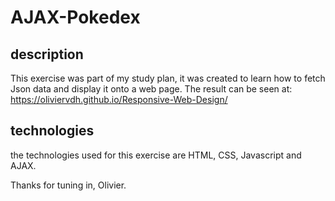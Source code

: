 # AJAX-Pokedex

## description

This exercise was part of my study plan, it was created to learn how to fetch Json data and display it onto a web page. 
The result can be seen at: https://oliviervdh.github.io/Responsive-Web-Design/

## technologies

the technologies used for this exercise are HTML, CSS, Javascript and AJAX.

Thanks for tuning in, Olivier.
